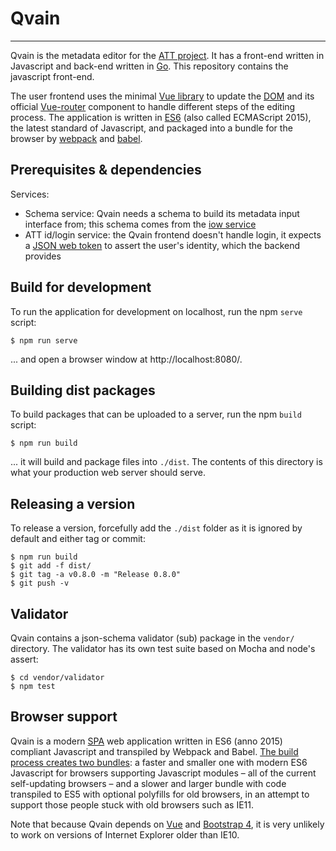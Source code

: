 
# Qvain
-------

Qvain is the metadata editor for the [ATT project](http://avointiede.fi/). It has a front-end written in Javascript and back-end written in [Go](https://golang.org/). This repository contains the javascript front-end.

The user frontend uses the minimal [Vue library](https://vuejs.org/) to update the [DOM](https://en.wikipedia.org/wiki/Document_Object_Model) and its official [Vue-router](https://router.vuejs.org/) component to handle different steps of the editing process. The application is written in [ES6](https://kangax.github.io/compat-table/es6/) (also called ECMAScript 2015), the latest standard of Javascript, and packaged into a bundle for the browser by [webpack](https://webpack.js.org/) and [babel](https://babeljs.io/).


## Prerequisites & dependencies

Services:

- Schema service: Qvain needs a schema to build its metadata input interface from; this schema comes from the [iow service](http://iow.csc.fi/model/mrd/)
- ATT id/login service: the Qvain frontend doesn't handle login, it expects a [JSON web token](https://jwt.io/) to assert the user's identity, which the backend provides


## Build for development

To run the application for development on localhost, run the npm `serve` script:

```shell
$ npm run serve
```

... and open a browser window at http://localhost:8080/.


## Building dist packages

To build packages that can be uploaded to a server, run the npm `build` script:

```shell
$ npm run build
```

... it will build and package files into `./dist`. The contents of this directory is what your production web server should serve.


## Releasing a version

To release a version, forcefully add the `./dist` folder as it is ignored by default and either tag or commit:

```shell
$ npm run build
$ git add -f dist/
$ git tag -a v0.8.0 -m "Release 0.8.0"
$ git push -v
```


## Validator

Qvain contains a json-schema validator (sub) package in the `vendor/` directory. The validator has its own test suite based on Mocha and node's assert:

```shell
$ cd vendor/validator
$ npm test
```


## Browser support

Qvain is a modern [SPA](https://en.wikipedia.org/wiki/Single-page_application) web application written in ES6 (anno 2015) compliant Javascript and transpiled by Webpack and Babel. [The build process creates two bundles](https://philipwalton.com/articles/deploying-es2015-code-in-production-today/): a faster and smaller one with modern ES6 Javascript for browsers supporting Javascript modules – all of the current self-updating browsers – and a slower and larger bundle with code transpiled to ES5 with optional polyfills for old browsers, in an attempt to support those people stuck with old browsers such as IE11.

Note that because Qvain depends on [Vue](https://vuejs.org/v2/guide/installation.html#Compatibility-Note) and [Bootstrap 4](https://getbootstrap.com/docs/4.0/getting-started/browsers-devices/#supported-browsers), it is very unlikely to work on versions of Internet Explorer older than IE10.
